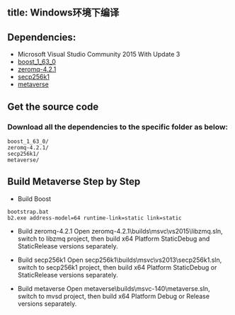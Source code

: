 title: Windows环境下编译
---

## Dependencies:
* Microsoft Visual Studio Community 2015 With Update 3
* [boost_1_63_0](https://sourceforge.net/projects/boost/files/boost/1.63.0/boost_1_63_0.zip/download)
* [zeromq-4.2.1](https://github.com/zeromq/libzmq/releases/download/v4.2.1/zeromq-4.2.1.zip)
* [secp256k1](https://github.com/mvs-org/secp256k1.git)
* [metaverse](https://github.com/mvs-org/metaverse.git)

## Get the source code
### Download all the dependencies to the specific folder as below:
```shell
boost_1_63_0/
zeromq-4.2.1/
secp256k1/
metaverse/
```

## Build Metaverse Step by Step
* Build Boost
```shell
bootstrap.bat
b2.exe address-model=64 runtime-link=static link=static
```

* Build zeromq-4.2.1
Open zeromq-4.2.1\builds\msvc\vs2015\libzmq.sln, switch to libzmq project, then build x64 Platform StaticDebug and StaticRelease versions separately.

* Build secp256k1
Open secp256k1\builds\msvc\vs2013\secp256k1.sln, switch to secp256k1 project, then build x64 Platform StaticDebug or StaticRelease versions separately.

* Build metaverse
Open metaverse\builds\msvc-140\metaverse.sln, switch to mvsd project, then build x64 Platform Debug or Release versions separately.
